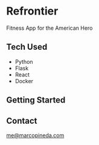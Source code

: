 # Refrontier #

Fitness App for the American Hero

##  Tech Used ##

- Python
- Flask
- React
- Docker

## Getting Started ##


## Contact ##

me@marcopineda.com